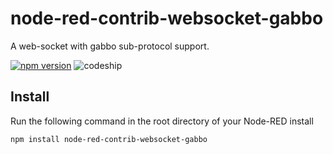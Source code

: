 # node-red-contrib-websocket-gabbo
A web-socket with gabbo sub-protocol support.

[![npm version](https://badge.fury.io/js/node-red-contrib-websocket-auth0.svg)](https://badge.fury.io/js/node-red-contrib-websocket-auth0) ![codeship](https://codeship.com/projects/dfcc3910-2420-0134-486b-76d3d72b136a/status?branch=master)

Install
-------

Run the following command in the root directory of your Node-RED install

    npm install node-red-contrib-websocket-gabbo



